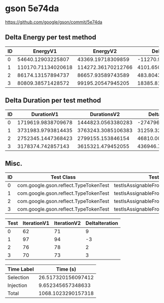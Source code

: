 # gson 5e74da


https://github.com/google/gson/commit/5e74da



## Delta Energy per test method


| ID | EnergyV1 | EnergyV2 | DeltaEnergy | σV1 | σV2 |
| --- | --- | --- | --- | --- | --- |
| 0 | 54640.12903225807 | 43369.19718309859 | -11270.931849159475 | 65260.58706064081 | 40159.5671304107 |
| 1 | 110170.71134020618 | 114272.36170212766 | 4101.650361921478 | 90782.92346643478 | 92997.42232584812 |
| 2 | 86174.13157894737 | 86657.93589743589 | 483.8043184885173 | 53757.168154910454 | 48750.01659338041 |
| 3 | 80809.38571428572 | 99195.20547945205 | 18385.819765166336 | 30621.024236528756 | 32086.28831160302 |

## Delta Duration per test method


| ID | DurationV1 | DurationsV2 | DeltaDuration |
| --- | --- | --- | --- |
| 0 | 1719619.9838709678 | 1444823.0563380283 | -274796.9275329395 |
| 1 | 3731983.9793814435 | 3763243.3085106383 | 31259.32912919484 |
| 2 | 2752345.1447368423 | 2799155.153846154 | 46810.00910931174 |
| 3 | 3178374.742857143 | 3615321.479452055 | 436946.73659491213 |

## Misc.

| ID | Test Class | Test Method |
| --- | --- | --- |
| 0 | com.google.gson.reflect.TypeTokenTest | testIsAssignableFromWithNestedWildcards |
| 1 | com.google.gson.reflect.TypeTokenTest | testIsAssignableFromWithBasicWildcards |
| 2 | com.google.gson.reflect.TypeTokenTest | testIsAssignableFromWithTypeParameters |
| 3 | com.google.gson.reflect.TypeTokenTest | testIsAssignableFromRawTypes |




| Test | IterationV1 | IterationV2 | DeltaIteration |
| --- | --- | --- | --- |
| 0 | 62 | 71 | 9 |
| 1 | 97 | 94 | -3 |
| 2 | 76 | 78 | 2 |
| 3 | 70 | 73 | 3 |



| Time Label | Time (s) |
| --- | --- |
| Selection | 26.517320156097412 |
| Injection | 9.652345657348633 |
| Total | 1068.1023290157318 |


